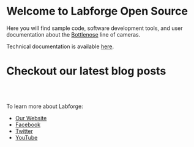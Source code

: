 # Welcome to Labforge Open Source

Here you will find sample code, software development tools, and user documentation about the [Bottlenose](https://www.labforge.ca/features-bottlenose/) line of cameras. 

Technical documentation is available [here](https://docs.labforge.ca).

# Checkout our latest blog posts

<br>

<!-- BLOG-POST-LIST:START -->

<!-- BLOG-POST-LIST:END --> 

<br>

To learn more about Labforge:

 * [Our Website](https://labforge.ca/)
 * [Facebook](https://www.facebook.com/LabforgeInc)
 * [Twitter](https://twitter.com/labforge)
 * [YouTube](https://www.youtube.com/channel/UCeknELGw7DHiJA-92zA0tkA)
